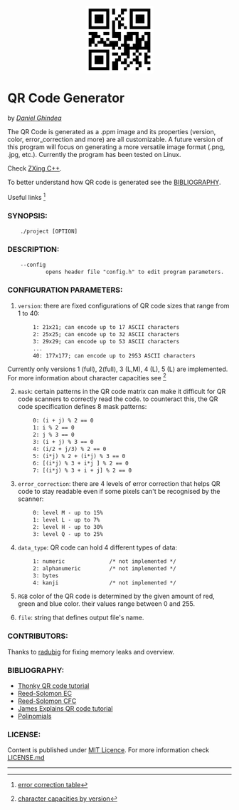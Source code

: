 <img 
    style="display: block; 
           margin-left: auto;
           margin-right: auto;
           width: 30%;"
    src="./QR.png" 
    alt="https://github.com/Ghindea/QR_code_beta">
</img>
# **QR Code Generator**
by [*Daniel Ghindea*](https://github.com/Ghindea)

The QR Code is generated as a .ppm image and its properties (version, color, error_correction and more) are all customizable. A future version of this program will focus on generating a more versatile image format (.png, .jpg, etc.). Currently the program has been tested on Linux.

Check [ZXing C++](https://github.com/zxing-cpp/zxing-cpp).

To better understand how QR code is generated see the [BIBLIOGRAPHY](#bibliography).

Useful links [^2]
###  SYNOPSIS:
        ./project [OPTION]
###  DESCRIPTION:
        --config
                opens header file "config.h" to edit program parameters.
### CONFIGURATION PARAMETERS:
1. `version`: there are fixed configurations of QR code sizes that range from 1 to 40: 
```
        1: 21x21; can encode up to 17 ASCII characters
        2: 25x25; can encode up to 32 ASCII characters
        3: 29x29; can encode up to 53 ASCII characters
        ...
        40: 177x177; can encode up to 2953 ASCII characters
```                
Currently only versions 1 (full), 2(full), 3 (L,M), 4 (L), 5 (L) are implemented. For more information about character capacities see [^1]
      
2. `mask`: certain patterns in the QR code matrix can make it difficult for QR code scanners to correctly read the code. to counteract this, the QR code specification defines 8 mask patterns:
```
        0: (i + j) % 2 == 0
        1: i % 2 == 0
        2: j % 3 == 0
        3: (i + j) % 3 == 0
        4: (i/2 + j/3) % 2 == 0
        5: (i*j) % 2 + (i*j) % 3 == 0
        6: [(i*j) % 3 + i*j ] % 2 == 0
        7: [(i*j) % 3 + i + j] % 2 == 0
```
3. `error_correction`: there are 4 levels of error correction that helps QR code to stay readable even if some pixels can't be recognised by the scanner:
```
        0: level M - up to 15%
        1: level L - up to 7%
        2: level H - up to 30%
        3: level Q - up to 25% 
```
4. `data_type`: QR code can hold 4 different types of data:
```
        1: numeric              /* not implemented */
        2: alphanumeric         /* not implemented */
        3: bytes
        4: kanji                /* not implemented */
```        
5. `RGB` color of the QR code is determined by the given amount of red, green and blue color. their values range between 0 and 255.

6. `file`: string that defines output file's name.

### CONTRIBUTORS:
Thanks to [radubig](https://github.com/radubig) for fixing memory leaks and overview.

### BIBLIOGRAPHY:
- [Thonky QR code tutorial](https://www.thonky.com/qr-code-tutorial/)
- [Reed-Solomon EC](https://en.wikipedia.org/wiki/Reed%E2%80%93Solomon_error_correction)
- [Reed-Solomon CFC](https://en.wikiversity.org/wiki/Reed%E2%80%93Solomon_codes_for_coders)
- [James Explains QR code tutorial](https://www.youtube.com/watch?v=142TGhaTMtI&t=95s)
- [Polinomials](https://en.wikipedia.org/wiki/Polynomial_code)

### LICENSE:
Content is published under [MIT Licence](https://en.wikipedia.org/wiki/MIT_License). For more information check [LICENSE.md](https://github.com/Ghindea/QR_code_beta/blob/master/LICENSE.md)

---
[^1]: [character capacities by version](https://www.thonky.com/qr-code-tutorial/character-capacities)
[^2]: [error correction table](https://www.thonky.com/qr-code-tutorial/error-correction-table)
